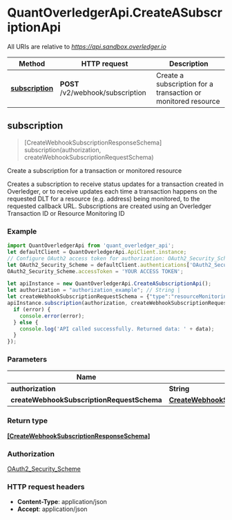 # QuantOverledgerApi.CreateASubscriptionApi

All URIs are relative to *https://api.sandbox.overledger.io*

Method | HTTP request | Description
------------- | ------------- | -------------
[**subscription**](CreateASubscriptionApi.md#subscription) | **POST** /v2/webhook/subscription | Create a subscription for a transaction or monitored resource 



## subscription

> [CreateWebhookSubscriptionResponseSchema] subscription(authorization, createWebhookSubscriptionRequestSchema)

Create a subscription for a transaction or monitored resource 

Creates a subscription to receive status updates for a transaction created in Overledger, or to receive updates each time a transaction happens on the requested DLT for a resource (e.g. address) being monitored, to the requested callback URL.  Subscriptions are created using an Overledger Transaction ID or Resource Monitoring ID

### Example

```javascript
import QuantOverledgerApi from 'quant_overledger_api';
let defaultClient = QuantOverledgerApi.ApiClient.instance;
// Configure OAuth2 access token for authorization: OAuth2_Security_Scheme
let OAuth2_Security_Scheme = defaultClient.authentications['OAuth2_Security_Scheme'];
OAuth2_Security_Scheme.accessToken = 'YOUR ACCESS TOKEN';

let apiInstance = new QuantOverledgerApi.CreateASubscriptionApi();
let authorization = "authorization_example"; // String | 
let createWebhookSubscriptionRequestSchema = {"type":"resourceMonitoringId","ids":["71633eb9-dcda-4a7d-a176-12ac0d0bb076"],"callbackUrl":"https://callbackurl/endpoint"}; // CreateWebhookSubscriptionRequestSchema | 
apiInstance.subscription(authorization, createWebhookSubscriptionRequestSchema, (error, data, response) => {
  if (error) {
    console.error(error);
  } else {
    console.log('API called successfully. Returned data: ' + data);
  }
});
```

### Parameters


Name | Type | Description  | Notes
------------- | ------------- | ------------- | -------------
 **authorization** | **String**|  | 
 **createWebhookSubscriptionRequestSchema** | [**CreateWebhookSubscriptionRequestSchema**](CreateWebhookSubscriptionRequestSchema.md)|  | 

### Return type

[**[CreateWebhookSubscriptionResponseSchema]**](CreateWebhookSubscriptionResponseSchema.md)

### Authorization

[OAuth2_Security_Scheme](../README.md#OAuth2_Security_Scheme)

### HTTP request headers

- **Content-Type**: application/json
- **Accept**: application/json

